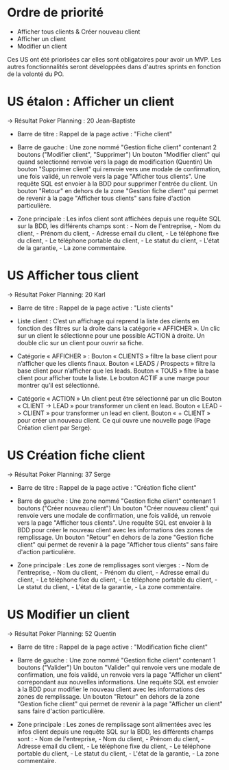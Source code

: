 # Ordre de priorité
- Afficher tous clients & Créer nouveau client
- Afficher un client
- Modifier un client

Ces US ont été priorisées car elles sont obligatoires pour avoir un MVP. Les autres fonctionnalités seront développées dans d'autres sprints en fonction de la volonté du PO.

# US étalon : Afficher un client
-> Résultat Poker Planning : 20
Jean-Baptiste

- Barre de titre :
    Rappel de la page active : "Fiche client"

- Barre de gauche :
    Une zone nommé "Gestion fiche client" contenant 2 boutons ("Modifier client", "Supprimer")
    Un bouton "Modifier client" qui quand selectionné renvoie vers la page de modification (Quentin)
    Un bouton "Supprimer client" qui renvoie vers une modale de confirmation, une fois validé, un renvoie vers la page "Afficher tous clients". Une requête SQL est envoier à la BDD pour supprimer l'entrée du client.
    Un bouton "Retour" en dehors de la zone "Gestion fiche client" qui permet de revenir à la page "Afficher tous clients" sans faire d'action particulière.

- Zone principale :
    Les infos client sont affichées depuis une requête SQL sur la BDD, les différents champs sont :
        - Nom de l'entreprise,
        - Nom du client,
        - Prénom du client,
        - Adresse email du client,
        - Le téléphone fixe du client,
        - Le téléphone portable du client,
        - Le statut du client,
        - L'état de la garantie,
        - La zone commentaire.

# US Afficher tous client
-> Résultat Poker Planning: 20
Karl

- Barre de titre :
    Rappel de la page active : "Liste clients"

- Liste client :
    C’est un affichage qui reprend la liste des clients en fonction des filtres sur la droite dans la catégorie « AFFICHER ».
    Un clic sur un client le sélectionne pour une possible ACTION à droite.
    Un double clic sur un client pour ouvrir sa fiche.

- Catégorie « AFFICHER » :
    Bouton « CLIENTS » filtre la base client pour n’afficher que les clients finaux.
    Bouton « LEADS / Prospects » filtre la base client pour n’afficher que les leads.
    Bouton « TOUS » filtre la base client pour afficher toute la liste.
    Le bouton ACTIF a une marge pour montrer qu’il est sélectionné.

- Catégorie « ACTION »
    Un client peut être sélectionné par un clic
    Bouton « CLIENT -> LEAD » pour transformer un client en lead.
    Bouton « LEAD -> CLIENT » pour transformer un lead en client.
    Bouton « + CLIENT » pour créer un nouveau client. Ce qui ouvre une nouvelle page (Page Création client par Serge).

# US Création fiche client
-> Résultat Poker Planning: 37
Serge

- Barre de titre :
    Rappel de la page active : "Création fiche client"

- Barre de gauche :
    Une zone nommé "Gestion fiche client" contenant 1 boutons ("Créer nouveau client")
    Un bouton "Créer nouveau client" qui renvoie vers une modale de confirmation, une fois validé, un renvoie vers la page "Afficher tous clients". Une requête SQL est envoier à la BDD pour créer le nouveau client avec les informations des zones de remplissage.
    Un bouton "Retour" en dehors de la zone "Gestion fiche client" qui permet de revenir à la page "Afficher tous clients" sans faire d'action particulière.

- Zone principale :
    Les zone de remplissages sont vierges :
        - Nom de l'entreprise,
        - Nom du client,
        - Prénom du client,
        - Adresse email du client,
        - Le téléphone fixe du client,
        - Le téléphone portable du client,
        - Le statut du client,
        - L'état de la garantie,
        - La zone commentaire.


# US Modifier un client
-> Résultat Poker Planning: 52
Quentin

- Barre de titre :
    Rappel de la page active : "Modification fiche client"

- Barre de gauche :
    Une zone nommé "Gestion fiche client" contenant 1 boutons ("Valider")
    Un bouton "Valider" qui renvoie vers une modale de confirmation, une fois validé, un renvoie vers la page "Afficher un client" correpondant aux nouvelles informations. Une requête SQL est envoier à la BDD pour modifier le nouveau client avec les informations des zones de remplissage.
    Un bouton "Retour" en dehors de la zone "Gestion fiche client" qui permet de revenir à la page "Afficher un client" sans faire d'action particulière.

- Zone principale :
    Les zones de remplissage sont alimentées avec les infos client depuis une requête SQL sur la BDD, les différents champs sont :
        - Nom de l'entreprise,
        - Nom du client,
        - Prénom du client,
        - Adresse email du client,
        - Le téléphone fixe du client,
        - Le téléphone portable du client,
        - Le statut du client,
        - L'état de la garantie,
        - La zone commentaire.
